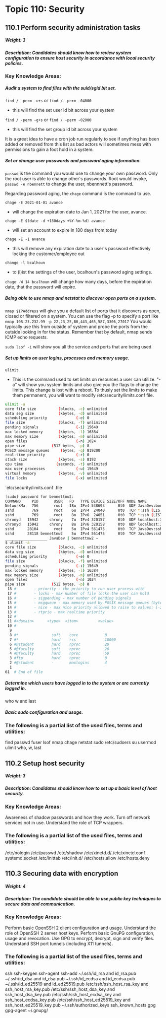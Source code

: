 # Topic 110: Security
## 110.1 Perform security administration tasks
##### Weight: 3

##### Description: Candidates should know how to review system configuration to ensure host security in accordance with local security policies.

### Key Knowledge Areas:

##### Audit a system to find files with the suid/sgid bit set.
`find / -perm -u+s`  or `find / -perm -04000`
* this will find the set user id bit across your system

`find / -perm -g+s` or `find / -perm -02000`
* this will find the set group id bit across your system

It is a great idea to have a cron job run regularly to see if anything has been added or removed from this list as bad actors will sometimes mess with permissions to gain a foot hold in a system.

##### Set or change user passwords and password aging information.
`passwd` is the command you would use to change your own password.  Only the root user is able to change other's passwords.  Root would invoke, `passwd -e nbennett` to change the user, nbennnett's password.

Regarding password aging, the `chage` command is the command to use.

`chage -E 2021-01-01 avance` 
* will change the expiration date to Jan 1, 2021 for the user, avance.

`chage -E $(date -d +180days +%Y-%m-%d) avance`
* will set an account to expire in 180 days from today

`chage -E -1 avance`
* this will remove any expiration date to a user's password effectively locking the customer/employee out

`change -l bcalhoun`
* to (l)ist the settings of the user, bcalhoun's password aging settings.

`chage -W 14 bcalhoun` will change how many days, before the expiration date, that the password will expire.

##### Being able to use nmap and netstat to discover open ports on a system.
`nmap $IPAddress` will give you a default list of ports that it discovers as open, closed or filtered on a system.  You can use the flag -p to specify a port like `nmap 108.23.232.99 -p 22,23,25,80,443,465,587,3306,27017`  You would typically use this from outside of system and probe the ports from the outside looking in for the status.  Remember that by default, nmap sends ICMP echo requests.

`sudo lsof -i` will show you all the service and ports that are being used.

##### Set up limits on user logins, processes and memory usage.
`ulimit`
* This is the command used to set limits on resources a user can utilize.  "-a" will show you system limits and also give you the flags to change the limits.  This change is lost with a reboot.  To thusly set the limits to make them permanent, you will want to modify /etc/security/limits.conf file.

```bash
ulimit -a
core file size          (blocks, -c) unlimited
data seg size           (kbytes, -d) unlimited
scheduling priority             (-e) 0
file size               (blocks, -f) unlimited
pending signals                 (-i) 15649
max locked memory       (kbytes, -l) 16384
max memory size         (kbytes, -m) unlimited
open files                      (-n) 1024
pipe size            (512 bytes, -p) 8
POSIX message queues     (bytes, -q) 819200
real-time priority              (-r) 0
stack size              (kbytes, -s) 8192
cpu time               (seconds, -t) unlimited
max user processes              (-u) 15649
virtual memory          (kbytes, -v) unlimited
file locks                      (-x) unlimited
```

`etc/security/limits.conf .file
```bash
[sudo] password for bennettnw2:
COMMAND     PID       USER   FD   TYPE DEVICE SIZE/OFF NODE NAME
NetworkMa   756       root   18u  IPv4 538693      0t0  UDP JavaDev:bootpc
sshd        769       root    6u  IPv4  24040      0t0  TCP *:ssh (LISTEN)
sshd        769       root    8u  IPv6  24051      0t0  TCP *:ssh (LISTEN)
chronyd   15942     chrony    7u  IPv4 320157      0t0  UDP localhost:323
chronyd   15942     chrony    8u  IPv6 320158      0t0  UDP localhost:323
sshd      28104       root    5u  IPv4 561475      0t0  TCP JavaDev:ssh->172.104.2.4:57179 (ESTABLISHED)
sshd      28118 bennettnw2    5u  IPv4 561475      0t0  TCP JavaDev:ssh->172.104.2.4:57179 (ESTABLISHED)
___________________ JavaDev | bennettnw2 ~
$ ulimit -a
core file size          (blocks, -c) unlimited
data seg size           (kbytes, -d) unlimited
scheduling priority             (-e) 0
file size               (blocks, -f) unlimited
pending signals                 (-i) 15649
max locked memory       (kbytes, -l) 16384
max memory size         (kbytes, -m) unlimited
open files                      (-n) 1024
pipe size            (512 bytes, -p) 8
 18 #        - priority - the priority to run user process with
 17 #        - locks - max number of file locks the user can hold
 16 #        - sigpending - max number of pending signals
 15 #        - msgqueue - max memory used by POSIX message queues (bytes)
 14 #        - nice - max nice priority allowed to raise to values: [-20, 19]
 13 #        - rtprio - max realtime priority
 12 #
 11 #<domain>      <type>  <item>         <value>
 10 #
  9
  8 #*               soft    core            0
  7 #*               hard    rss             10000
  6 #@student        hard    nproc           20
  5 #@faculty        soft    nproc           20
  4 #@faculty        hard    nproc           50
  3 #ftp             hard    nproc           0
  2 #@student        -       maxlogins       4
  1
61  # End of file
```



##### Determine which users have logged in to the system or are currently logged in.
who w and last
##### Basic sudo configuration and usage.

### The following is a partial list of the used files, terms and utilities:

find
passwd
fuser
lsof
nmap
chage
netstat
sudo
/etc/sudoers
su
usermod
ulimit
who, w, last


## 110.2 Setup host security
##### Weight: 3

##### Description: Candidates should know how to set up a basic level of host security.

### Key Knowledge Areas:

Awareness of shadow passwords and how they work.
Turn off network services not in use.
Understand the role of TCP wrappers.
### The following is a partial list of the used files, terms and utilities:

/etc/nologin
/etc/passwd
/etc/shadow
/etc/xinetd.d/
/etc/xinetd.conf
systemd.socket
/etc/inittab
/etc/init.d/
/etc/hosts.allow
/etc/hosts.deny


## 110.3 Securing data with encryption
##### Weight: 4

##### Description: The candidate should be able to use public key techniques to secure data and communication.

### Key Knowledge Areas:

Perform basic OpenSSH 2 client configuration and usage.
Understand the role of OpenSSH 2 server host keys.
Perform basic GnuPG configuration, usage and revocation.
Use GPG to encrypt, decrypt, sign and verify files.
Understand SSH port tunnels (including X11 tunnels).
### The following is a partial list of the used files, terms and utilities:

ssh
ssh-keygen
ssh-agent
ssh-add
~/.ssh/id_rsa and id_rsa.pub
~/.ssh/id_dsa and id_dsa.pub
~/.ssh/id_ecdsa and id_ecdsa.pub
~/.ssh/id_ed25519 and id_ed25519.pub
/etc/ssh/ssh_host_rsa_key and ssh_host_rsa_key.pub
/etc/ssh/ssh_host_dsa_key and ssh_host_dsa_key.pub
/etc/ssh/ssh_host_ecdsa_key and ssh_host_ecdsa_key.pub
/etc/ssh/ssh_host_ed25519_key and ssh_host_ed25519_key.pub
~/.ssh/authorized_keys
ssh_known_hosts
gpg
gpg-agent
~/.gnupg/
